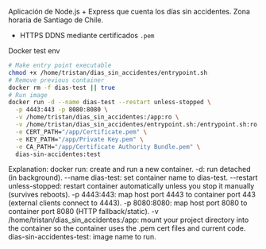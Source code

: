 Aplicación de Node.js + Express que cuenta los días sin accidentes. Zona horaria de Santiago de Chile.

- HTTPS DDNS mediante certificados `.pem`

Docker test env
```bash
# Make entry point executable
chmod +x /home/tristan/dias_sin_accidentes/entrypoint.sh
# Remove previous container
docker rm -f dias-test || true
# Run image
docker run -d --name dias-test --restart unless-stopped \
  -p 4443:443 -p 8080:8080 \
  -v /home/tristan/dias_sin_accidentes:/app:ro \
  -v /home/tristan/dias_sin_accidentes/entrypoint.sh:/entrypoint.sh:ro \
  -e CERT_PATH="/app/Certificate.pem" \
  -e KEY_PATH="/app/Private Key.pem" \
  -e CA_PATH="/app/Certificate Authority Bundle.pem" \
  dias-sin-accidentes:test
```
Explanation:
docker run: create and run a new container.
-d: run detached (in background).
--name dias-test: set container name to dias-test.
--restart unless-stopped: restart container automatically unless you stop it manually (survives reboots).
-p 4443:443: map host port 4443 to container port 443 (external clients connect to 4443).
-p 8080:8080: map host port 8080 to container port 8080 (HTTP fallback/static).
-v /home/tristan/dias_sin_accidentes:/app: mount your project directory into the container so the container uses the .pem cert files and current code.
dias-sin-accidentes-test: image name to run.